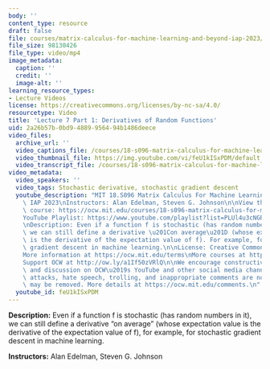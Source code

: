 ```yaml
---
body: ''
content_type: resource
draft: false
file: courses/matrix-calculus-for-machine-learning-and-beyond-iap-2023/ocw_18s096_lecture07-part1_2023feb01_360p_16_9.mp4
file_size: 98130426
file_type: video/mp4
image_metadata:
  caption: ''
  credit: ''
  image-alt: ''
learning_resource_types:
- Lecture Videos
license: https://creativecommons.org/licenses/by-nc-sa/4.0/
resourcetype: Video
title: 'Lecture 7 Part 1: Derivatives of Random Functions'
uid: 2a26b57b-0bd9-4889-9564-94b1486deece
video_files:
  archive_url: ''
  video_captions_file: /courses/18-s096-matrix-calculus-for-machine-learning-and-beyond-january-iap-2023/19_-b47PnGFbw50sEzpqpqBycmlTgPmpf_transcript.webvtt
  video_thumbnail_file: https://img.youtube.com/vi/feU1kISxPDM/default.jpg
  video_transcript_file: /courses/18-s096-matrix-calculus-for-machine-learning-and-beyond-january-iap-2023/19_-b47PnGFbw50sEzpqpqBycmlTgPmpf_transcript.pdf
video_metadata:
  video_speakers: ''
  video_tags: Stochastic derivative, stochastic gradient descent
  youtube_description: "MIT 18.S096 Matrix Calculus For Machine Learning And Beyond,\
    \ IAP 2023\nInstructors: Alan Edelman, Steven G. Johnson\n\nView the complete\
    \ course: https://ocw.mit.edu/courses/18-s096-matrix-calculus-for-machine-learning-and-beyond-january-iap-2023/\n\
    YouTube Playlist: https://www.youtube.com/playlist?list=PLUl4u3cNGP62EaLLH92E_VCN4izBKK6OE\n\
    \nDescription: Even if a function f is stochastic (has random numbers in it),\
    \ we can still define a derivative \u201Con average\u201D (whose expectation value\
    \ is the derivative of the expectation value of f). For example, for stochastic\
    \ gradient descent in machine learning.\n\nLicense: Creative Commons BY-NC-SA\n\
    More information at https://ocw.mit.edu/terms\nMore courses at https://ocw.mit.edu\n\
    Support OCW at http://ow.ly/a1If50zVRlQ\n\nWe encourage constructive comments\
    \ and discussion on OCW\u2019s YouTube and other social media channels. Personal\
    \ attacks, hate speech, trolling, and inappropriate comments are not allowed and\
    \ may be removed. More details at https://ocw.mit.edu/comments.\n"
  youtube_id: feU1kISxPDM
---
```

**Description:** Even if a function f is stochastic (has random numbers in it), we can still define a derivative “on average” (whose expectation value is the derivative of the expectation value of f), for example, for stochastic gradient descent in machine learning.

**Instructors:** Alan Edelman, Steven G. Johnson